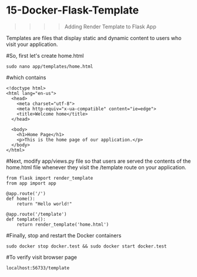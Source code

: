 # 15-Docker-Flask-Template
>>>>  Adding Render Template to Flask App

Templates are files that display static and dynamic content to users who visit your application. 

#So, first let's create home.html

    sudo nano app/templates/home.html

#which contains


    <!doctype html>
    <html lang="en-us">   
      <head>
        <meta charset="utf-8">
        <meta http-equiv="x-ua-compatible" content="ie=edge">
        <title>Welcome home</title>
      </head>
  
      <body>
        <h1>Home Page</h1>
        <p>This is the home page of our application.</p>
      </body> 
    </html>

#Next, modify app/views.py file so that users are served the contents of the home.html file whenever they visit the /template route on your application.

    from flask import render_template
    from app import app 

    @app.route('/')
    def home():
        return "Hello world!"

    @app.route('/template')
    def template():
        return render_template('home.html')

#Finally, stop and restart the Docker containers

    sudo docker stop docker.test && sudo docker start docker.test

#To verify visit browser page 

    localhost:56733/template


